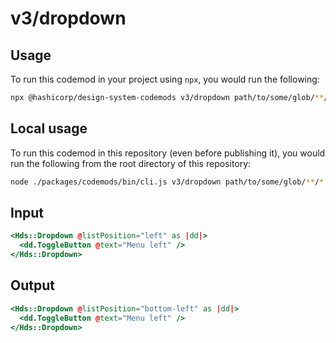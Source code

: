 # v3/dropdown

## Usage

To run this codemod in your project using `npx`, you would run the following:

```bash
npx @hashicorp/design-system-codemods v3/dropdown path/to/some/glob/**/*.hbs
```

## Local usage

To run this codemod in this repository (even before publishing it), you would run the following from the root directory of this repository:

```bash
node ./packages/codemods/bin/cli.js v3/dropdown path/to/some/glob/**/*.hbs
```

## Input

```hbs
<Hds::Dropdown @listPosition="left" as |dd|>
  <dd.ToggleButton @text="Menu left" />
</Hds::Dropdown>
```

## Output

```hbs
<Hds::Dropdown @listPosition="bottom-left" as |dd|>
  <dd.ToggleButton @text="Menu left" />
</Hds::Dropdown>
```
